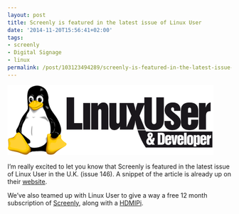 ```yaml
---
layout: post
title: Screenly is featured in the latest issue of Linux User
date: '2014-11-20T15:56:41+02:00'
tags:
- screenly
- Digital Signage
- linux
permalink: /post/103123494289/screenly-is-featured-in-the-latest-issue-of-linux
---
```

![Linux User](/tumblr_files/tumblr_inline_nfces4YkL41skxjxc.png)

I’m really excited to let you know that Screenly is featured in the latest issue of Linux User in the U.K. (issue 146). A snippet of the article is already up on their [website](http://www.linuxuser.co.uk/news/win-a-hdmipi-screenly).

We’ve also teamed up with Linux User to give a way a free 12 month subscription of [Screenly](http://www.screenlyapp.com), along with a [HDMIPi](http://hdmipi.com/).
